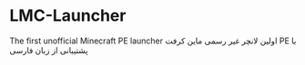 # LMC-Launcher
The first unofficial Minecraft PE launcher
اولین لانچر غیر رسمی ماین کرفت PE با پشتیبانی از زبان فارسی
